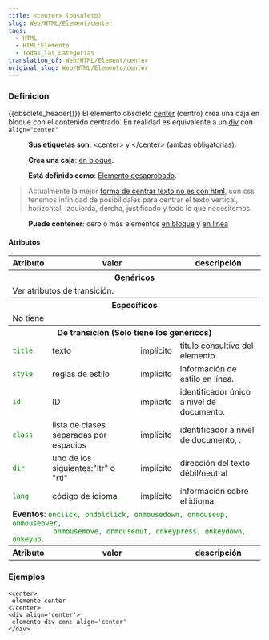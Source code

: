 ```yaml
---
title: <center> (obsoleto)
slug: Web/HTML/Element/center
tags:
  - HTML
  - HTML:Elemento
  - Todas_las_Categorías
translation_of: Web/HTML/Element/center
original_slug: Web/HTML/Elemento/center
---
```

### Definición

{{obsolete_header()}}
El elemento obsoleto [center](es/HTML/Elemento/center) (centro) crea una caja en bloque con el contenido centrado. En realidad es equivalente a un [div](es/HTML/Elemento/div) con `align="center"`

<dl><dd><strong>Sus etiquetas son</strong>: &#x3C;center> y &#x3C;/center> (ambas obligatorias).</dd></dl>

<dl><dd><strong>Crea una caja</strong>: <a href="es/HTML/Elemento/Tipos_de_elementos#en_bloque">en bloque</a>.</dd></dl>

<dl><dd><strong>Está definido como</strong>: <a href="es/HTML/Elemento/Tipos_de_elementos#desaprobado">Elemento desaprobado</a>.</dd></dl>

> <dl><dt>Actualmente la mejor <a href="https://juanmcastro.es/tutoriales/como-centrar-texto-en-html/">forma de centrar texto no es con html</a>, con css tenemos infinidad de posibilidales para centrar el texto vertical, horizontal, izquierda, dercha, justificado y todo lo que necesitemos.</dt></dl>

<dl><dd><strong>Puede contener</strong>: cero o más elementos <a href="es/HTML/Elemento/Tipos_de_elementos#en_bloque">en bloque</a> y <a href="es/HTML/Elemento/Tipos_de_elementos#en_linea">en linea</a></dd></dl>

#### Atributos

<table class="standard-table">
  <tbody>
    <tr>
      <th>Atributo</th>
      <th colspan="2">valor</th>
      <th>descripción</th>
    </tr>
    <tr>
      <th colspan="4">Genéricos</th>
    </tr>
    <tr>
      <td colspan="4">Ver atributos de transición.</td>
    </tr>
    <tr>
      <th colspan="4">Específicos</th>
    </tr>
    <tr>
      <td colspan="4">No tiene</td>
    </tr>
    <tr>
      <th colspan="4">De transición (Solo tiene los genéricos)</th>
    </tr>
    <tr>
      <td><code style="color: green">title</code></td>
      <td>texto</td>
      <td>implícito</td>
      <td>título consultivo del elemento.</td>
    </tr>
    <tr>
      <td><code style="color: green">style</code></td>
      <td>reglas de estilo</td>
      <td>implícito</td>
      <td>información de estilo en línea.</td>
    </tr>
    <tr>
      <td><code style="color: green">id</code></td>
      <td>ID</td>
      <td>implícito</td>
      <td>identificador único a nivel de documento.</td>
    </tr>
    <tr>
      <td><code style="color: green">class</code></td>
      <td>lista de clases separadas por espacios</td>
      <td>implícito</td>
      <td>identificador a nivel de documento, .</td>
    </tr>
    <tr>
      <td><code style="color: green">dir</code></td>
      <td>uno de los siguientes:"ltr" o "rtl"</td>
      <td>implícito</td>
      <td>dirección del texto débil/neutral</td>
    </tr>
    <tr>
      <td><code style="color: green">lang</code></td>
      <td>código de idioma</td>
      <td>implícito</td>
      <td>información sobre el idioma</td>
    </tr>
    <tr>
      <td colspan="4">
        <strong>Eventos</strong>:
        <code style="color: green"
          >onclick, ondblclick, onmousedown, onmouseup, onmouseover,
          onmousemove, onmouseout, onkeypress, onkeydown, onkeyup.</code
        >
      </td>
    </tr>
    <tr>
      <th>Atributo</th>
      <th colspan="2">valor</th>
      <th>descripción</th>
    </tr>
  </tbody>
</table>

### Ejemplos

```
<center>
 elemento center
</center>
<div align='center'>
 elemento div con: align='center'
</div>
```
